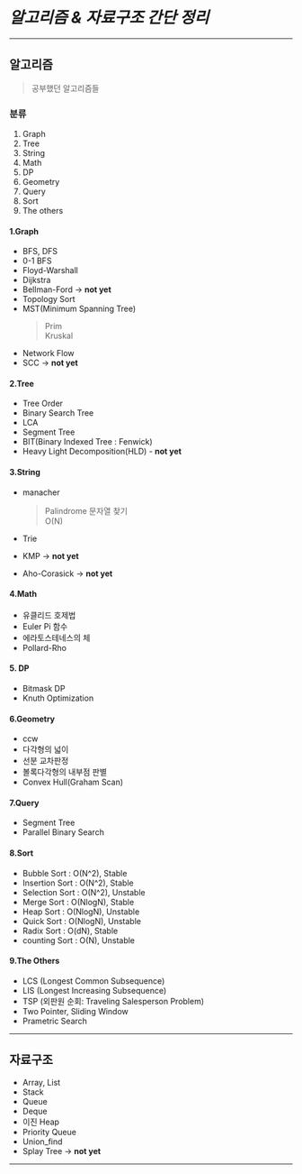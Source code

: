 # *알고리즘 & 자료구조 간단 정리*

**************************************************************************
## 알고리즘
> 공부했던 알고리즘들

### 분류
1. Graph
2. Tree
3. String
4. Math
5. DP
6. Geometry
7. Query
8. Sort
9. The others

#### 1.Graph
* BFS, DFS
* 0-1 BFS
* Floyd-Warshall
* Dijkstra 
* Bellman-Ford -> **not yet**
* Topology Sort
* MST(Minimum Spanning Tree)
    > Prim  
    > Kruskal   
* Network Flow
* SCC -> **not yet**

#### 2.Tree
* Tree Order
* Binary Search Tree
* LCA
* Segment Tree
* BIT(Binary Indexed Tree : Fenwick)
* Heavy Light Decomposition(HLD) - **not yet**

#### 3.String
* manacher
    > Palindrome 문자열 찾기  
    > O(N)  

* Trie
* KMP -> **not yet**
* Aho-Corasick -> **not yet**

#### 4.Math
* 유클리드 호제법
* Euler Pi 함수
* 에라토스테네스의 체
* Pollard-Rho

#### 5. DP
* Bitmask DP
* Knuth Optimization

#### 6.Geometry
* ccw
* 다각형의 넓이
* 선분 교차판정
* 볼록다각형의 내부점 판별
* Convex Hull(Graham Scan)

#### 7.Query
* Segment Tree
* Parallel Binary Search

#### 8.Sort
* Bubble Sort : O(N^2), Stable
* Insertion Sort : O(N^2), Stable
* Selection Sort : O(N^2), Unstable
* Merge Sort : O(NlogN), Stable
* Heap Sort : O(NlogN), Unstable
* Quick Sort : O(NlogN), Unstable
* Radix Sort : O(dN), Stable  
* counting Sort : O(N), Unstable

#### 9.The Others
* LCS (Longest Common Subsequence)
* LIS (Longest Increasing Subsequence)
* TSP (외판원 순회: Traveling Salesperson Problem)
* Two Pointer, Sliding Window
* Prametric Search

**************************************************************************
## 자료구조
* Array, List
* Stack
* Queue
* Deque
* 이진 Heap
* Priority Queue
* Union_find
* Splay Tree -> **not yet**

**************************************************************************
